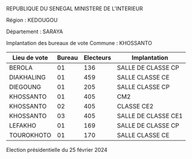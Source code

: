 REPUBLIQUE DU SENEGAL MINISTERE DE L'INTERIEUR

Région : KEDOUGOU

Département : SARAYA

Implantation des bureaux de vote Commune : KHOSSANTO

| Lieu de vote | Bureau | Electeurs | Implantation |
| - | - | - | - |
| BEROLA | 01 | 136 | SALLE DE CLASSE CP |
| DIAKHALING | 01 | 459 | SALLE CLASSE CE |
| DIEGOUNG | 01 | 205 | SALLE CLASSE CP |
| KHOSSANTO | 01 | 405 | CM2 |
| KHOSSANTO | 02 | 405 | CLASSE CE2 |
| KHOSSANTO | 03 | 405 | SALLE DE CLASSE CE1 |
| LEFAKHO | 01 | 169 | SALLE DE CLASSE CP |
| TOUROKHOTO | 01 | 170 | SALLE CLASSE CE |

<!-- PageNumber="2/6" -->

Election présidentielle du 25 février 2024
